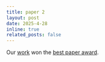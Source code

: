 ```yaml
---
title: paper 2
layout: post
date: 2025-4-28 
inline: true
related_posts: false
---
```


Our [work](https://scholar.google.com/citations?view_op=view_citation&hl=en&user=tCe9VGkAAAAJ&authuser=1&citation_for_view=tCe9VGkAAAAJ:9yKSN-GCB0IC) won the [best paper award](https://beyondfacts2025.wordpress.com/awards/).